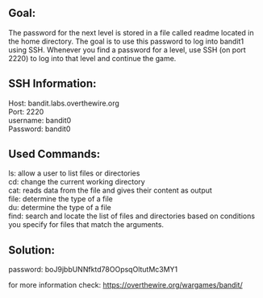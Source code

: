 ## Goal:
The password for the next level is stored in a file called readme located in the home directory. The goal is to use this password to log into bandit1 using SSH. Whenever you find a password for a level, use SSH (on port 2220) to log into that level and continue the game.

## SSH Information:
Host: bandit.labs.overthewire.org </br>
Port: 2220 </br>
username: bandit0 </br>
Password: bandit0


## Used Commands: 

ls: allow a user to list files or directories </br>
cd: change the current working directory </br>
cat: reads data from the file and gives their content as output </br>
file: determine the type of a file </br>
du: determine the type of a file </br>
find: search and locate the list of files and directories based on conditions you specify for files that match the arguments. </br>

## Solution: 

password: boJ9jbbUNNfktd78OOpsqOltutMc3MY1

for more information check: <https://overthewire.org/wargames/bandit/>